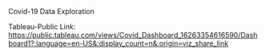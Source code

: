 Covid-19 Data Exploration

Tableau-Public Link: https://public.tableau.com/views/Covid_Dashboard_16263354616590/Dashboard1?:language=en-US&:display_count=n&:origin=viz_share_link
